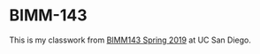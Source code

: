 # BIMM-143

This is my classwork from [BIMM143 Spring 2019](https://bioboot.github.io/bimm143_S19/) at UC San Diego.
